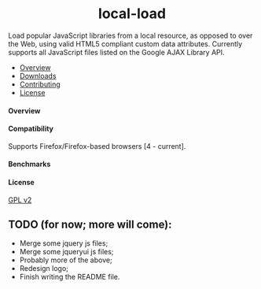 <h1 align="center">local-load</h1>

Load popular JavaScript libraries from a local resource, as opposed to over the Web, using valid HTML5 compliant custom data attributes. Currently supports all JavaScript files listed on the Google AJAX Library API.

* [Overview](#overview)
* [Downloads](#downloads)
* [Contributing](#contributing)
* [License](#license)

#### Overview

#### Compatibility
Supports Firefox/Firefox-based browsers [4 - current].

#### Benchmarks

#### License
[GPL v2](https://github.com/CrisBRM/local-load/blob/master/README.md)




## TODO (for now; more will come):
* Merge some jquery js files;
* Merge some jqueryui js files;
* Probably more of the above;
* Redesign logo;
* Finish writing the README file.

